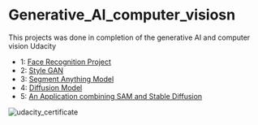 # Generative_AI_computer_visiosn
This projects was done in completion of the generative AI and computer vision Udacity



                     
- 1: [Face Recognition Project](https://github.com/Danny024/Generative_AI_computer_visiosn/tree/main/1-Face_recognition_Project)   
- 2: [Style GAN](https://github.com/Danny024/Generative_AI_computer_visiosn/tree/main/2-%20StyleGAN)
- 3: [Segment Anything Model](https://github.com/Danny024/Generative_AI_computer_visiosn/tree/main/3%20-%20Segment_Anything_Model)
- 4: [Diffusion Model](https://github.com/Danny024/Generative_AI_computer_visiosn/tree/main/4%20-%20Diffusion_Model)
- 5: [An Application combining SAM and Stable Diffusion](https://github.com/Danny024/Generative_AI_computer_visiosn/tree/main/Final_Project/Gen_AI_CV_submission/workspace/Computer-Vision-and-Generative-AI-Project)






![udacity_certificate](https://github.com/Danny024/Generative_AI_computer_visiosn/blob/main/image/Computer%20Vision%20and%20Generative%20AI%20.png)
